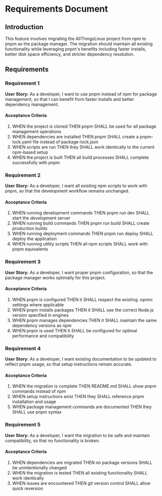 # Requirements Document

## Introduction

This feature involves migrating the AllThingsLinux project from npm to pnpm as the package manager. The migration should maintain all existing functionality while leveraging pnpm's benefits including faster installs, better disk space efficiency, and stricter dependency resolution.

## Requirements

### Requirement 1

**User Story:** As a developer, I want to use pnpm instead of npm for package management, so that I can benefit from faster installs and better dependency management.

#### Acceptance Criteria

1. WHEN the project is cloned THEN pnpm SHALL be used for all package management operations
2. WHEN dependencies are installed THEN pnpm SHALL create a pnpm-lock.yaml file instead of package-lock.json
3. WHEN scripts are run THEN they SHALL work identically to the current npm-based setup
4. WHEN the project is built THEN all build processes SHALL complete successfully with pnpm

### Requirement 2

**User Story:** As a developer, I want all existing npm scripts to work with pnpm, so that the development workflow remains unchanged.

#### Acceptance Criteria

1. WHEN running development commands THEN pnpm run dev SHALL start the development server
2. WHEN running build commands THEN pnpm run build SHALL create production builds
3. WHEN running deployment commands THEN pnpm run deploy SHALL deploy the application
4. WHEN running utility scripts THEN all npm scripts SHALL work with pnpm equivalents

### Requirement 3

**User Story:** As a developer, I want proper pnpm configuration, so that the package manager works optimally for this project.

#### Acceptance Criteria

1. WHEN pnpm is configured THEN it SHALL respect the existing .npmrc settings where applicable
2. WHEN pnpm installs packages THEN it SHALL use the correct Node.js version specified in engines
3. WHEN pnpm manages dependencies THEN it SHALL maintain the same dependency versions as npm
4. WHEN pnpm is used THEN it SHALL be configured for optimal performance and compatibility

### Requirement 4

**User Story:** As a developer, I want existing documentation to be updated to reflect pnpm usage, so that setup instructions remain accurate.

#### Acceptance Criteria

1. WHEN the migration is complete THEN README.md SHALL show pnpm commands instead of npm
2. WHEN setup instructions exist THEN they SHALL reference pnpm installation and usage
3. WHEN package management commands are documented THEN they SHALL use pnpm syntax

### Requirement 5

**User Story:** As a developer, I want the migration to be safe and maintain compatibility, so that no functionality is broken.

#### Acceptance Criteria

1. WHEN dependencies are migrated THEN no package versions SHALL be unintentionally changed
2. WHEN the migration is tested THEN all existing functionality SHALL work identically
3. WHEN issues are encountered THEN git version control SHALL allow quick reversion
